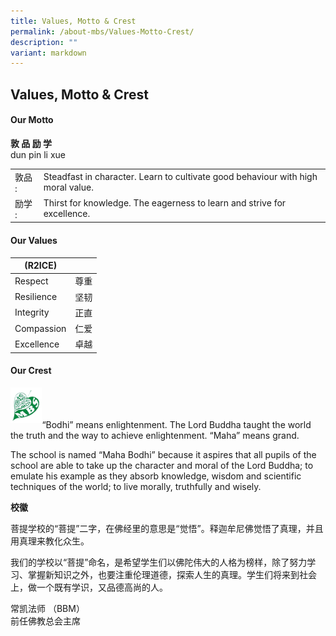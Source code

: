 ```yaml
---
title: Values, Motto & Crest
permalink: /about-mbs/Values-Motto-Crest/
description: ""
variant: markdown
---
```

## Values, Motto &amp; Crest

#### Our Motto
**敦 品 励 学**<br>
dun pin li xue




|        |                                                                                  |
|--------|----------------------------------------------------------------------------------|
| 敦品 : | Steadfast in character. Learn to cultivate good behaviour with high moral value. |
| 励学 : | Thirst for knowledge. The eagerness to learn and strive for excellence.          |





#### Our Values

| (R2ICE)    |      |
|------------|------|
| Respect    | 尊重 |
| Resilience | 坚韧 |
| Integrity  | 正直 |
| Compassion | 仁爱 |
| Excellence | 卓越 |


#### Our Crest
<img style="width: 10%;" src="/images/mbs_logo.png" align="left"> 
<br><br><br>
“Bodhi” means enlightenment. The Lord Buddha taught the world the truth and the way to achieve enlightenment. “Maha” means grand.

The school is named “Maha Bodhi” because it aspires that all pupils of the school are able to take up the character and moral of the Lord Buddha; to emulate his example as they absorb knowledge, wisdom and scientific techniques of the world; to live morally, truthfully and wisely.

  
**校徽**

菩提学校的“菩提”二字，在佛经里的意思是“觉悟”。释迦牟尼佛觉悟了真理，并且用真理来教化众生。

我们的学校以“菩提”命名，是希望学生们以佛陀伟大的人格为榜样，除了努力学习、掌握新知识之外，也要注重伦理道德，探索人生的真理。学生们将来到社会上，做一个既有学识，又品德高尚的人。

常凯法师 （BBM）<br>
前任佛教总会主席